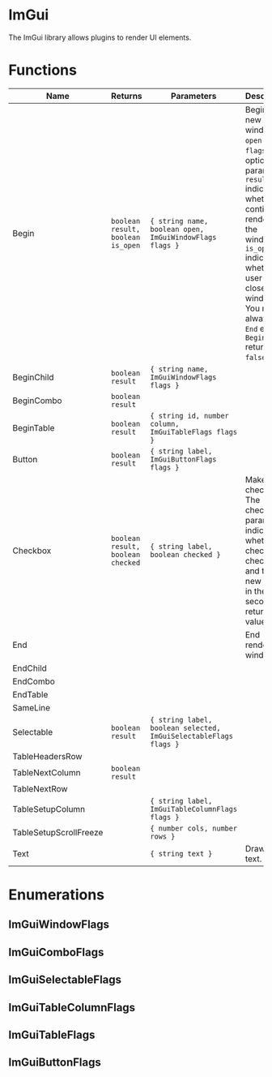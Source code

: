 # ImGui

The ImGui library allows plugins to render UI elements.

# Functions

| Name | Returns | Parameters | Description |
| ---- | ------- | ---------- | ----------- |
| Begin | `boolean result, boolean is_open`  | `{ string name, boolean open, ImGuiWindowFlags flags }` | Begin a new window. `open` and `flags` are optional parameters. `result` indicates whether to continue rendering the window. `is_open` indicates whether the user has closed the window. You must always call `End` even if `Begin` returns `false`. |
| BeginChild |`boolean result`|`{ string name, ImGuiWindowFlags flags }`||
| BeginCombo |`boolean result`|||
| BeginTable |`boolean result`|`{ string id, number column, ImGuiTableFlags flags }`||
| Button |`boolean result`|`{ string label, ImGuiButtonFlags flags }`||
| Checkbox | `boolean result, boolean checked` | `{ string label, boolean checked }` | Make a checkbox. The checked parameter indicates whether the checkbox is checked and the new state is in the second return value. |
| End ||| End rendering a window |
| EndChild ||||
| EndCombo ||||
| EndTable ||||
| SameLine ||||
| Selectable |`boolean result`|`{ string label, boolean selected, ImGuiSelectableFlags flags }`||
| TableHeadersRow ||||
| TableNextColumn |`boolean result`|||
| TableNextRow ||||
| TableSetupColumn ||`{ string label, ImGuiTableColumnFlags flags }`||
| TableSetupScrollFreeze ||`{ number cols, number rows }`||
| Text || `{ string text } `| Draw some text. |

# Enumerations

## ImGuiWindowFlags

## ImGuiComboFlags

## ImGuiSelectableFlags

## ImGuiTableColumnFlags

## ImGuiTableFlags

## ImGuiButtonFlags
